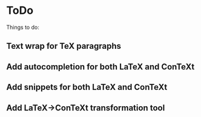 # ToDo

Things to do:

## Text wrap for TeX paragraphs

## Add autocompletion for both LaTeX and ConTeXt

## Add snippets for both LaTeX and ConTeXt

## Add LaTeX->ConTeXt transformation tool

